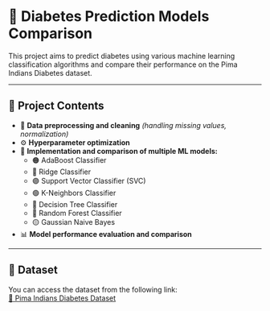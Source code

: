 # 🌟 Diabetes Prediction Models Comparison

This project aims to predict diabetes using various machine learning classification algorithms and compare their performance on the Pima Indians Diabetes dataset.

---

## 📌 Project Contents

- 🧹 **Data preprocessing and cleaning** *(handling missing values, normalization)*  
- ⚙️ **Hyperparameter optimization**  
- 🤖 **Implementation and comparison of multiple ML models:**
  - 🟠 AdaBoost Classifier  
  - 🔵 Ridge Classifier  
  - 🟣 Support Vector Classifier (SVC)  
  - 🟢 K-Neighbors Classifier  
  - 🌳 Decision Tree Classifier  
  - 🌲 Random Forest Classifier  
  - 🟡 Gaussian Naive Bayes  
- 📊 **Model performance evaluation and comparison**

---

## 📁 Dataset

You can access the dataset from the following link:  
[🔗 Pima Indians Diabetes Dataset](https://www.kaggle.com/datasets/uciml/pima-indians-diabetes-database)
